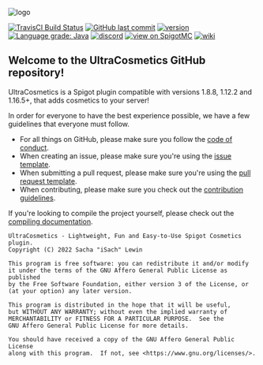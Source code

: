 ![logo](https://puu.sh/E6GuW/414e92c886.png)

[discord-invite]: https://discord.gg/PgSXZT37JV
[travis-link]: https://travis-ci.org/iSach/UltraCosmetics
[jenkins-link]: https://ci.isach.be/job/UltraCosmetics/lastSuccessfulBuild/
[wiki-link]: https://github.com/iSach/UltraCosmetics/wiki
[spigotmc-link]: https://www.spigotmc.org/resources/10905/

[![TravisCI Build Status](https://travis-ci.org/iSach/UltraCosmetics.svg?branch=master)][travis-link]
[![GitHub last commit](https://img.shields.io/github/last-commit/iSach/UltraCosmetics.svg)](https://github.com/iSach/UltraCosmetics/commits/master)
[![version](https://img.shields.io/spiget/version/10905?label=version)](https://www.spigotmc.org/resources/10905/)
[![Language grade: Java](https://img.shields.io/lgtm/grade/java/g/iSach/UltraCosmetics.svg?logo=lgtm&logoWidth=18)](https://lgtm.com/projects/g/iSach/UltraCosmetics/context:java)
[![discord](https://discordapp.com/api/guilds/185055040036143104/widget.png)][discord-invite]
[![view on SpigotMC](https://img.shields.io/badge/view%20on-spigotmc-orange.svg)][spigotmc-link]
[![wiki](https://img.shields.io/badge/go%20to-wiki-blue.svg)][wiki-link]

## Welcome to the UltraCosmetics GitHub repository!
UltraCosmetics is a Spigot plugin compatible with versions 1.8.8, 1.12.2 and 1.16.5+, that adds cosmetics to your server!

In order for everyone to have the best experience possible, we have a few guidelines that everyone must follow.    
- For all things on GitHub, please make sure you follow the [code of conduct](CODE_OF_CONDUCT.md).
- When creating an issue, please make sure you're using the [issue template](ISSUE_TEMPLATE.md).
- When submitting a pull request, please make sure you're using the [pull request template](PULL_REQUEST_TEMPLATE.md).
- When contributing, please make sure you check out the [contribution guidelines](CONTRIBUTING.md).

If you're looking to compile the project yourself, please check out the [compiling documentation](COMPILING.md).

    UltraCosmetics - Lightweight, Fun and Easy-to-Use Spigot Cosmetics plugin.
    Copyright (C) 2022 Sacha "iSach" Lewin

    This program is free software: you can redistribute it and/or modify
    it under the terms of the GNU Affero General Public License as published
    by the Free Software Foundation, either version 3 of the License, or
    (at your option) any later version.

    This program is distributed in the hope that it will be useful,
    but WITHOUT ANY WARRANTY; without even the implied warranty of
    MERCHANTABILITY or FITNESS FOR A PARTICULAR PURPOSE.  See the
    GNU Affero General Public License for more details.

    You should have received a copy of the GNU Affero General Public License
    along with this program.  If not, see <https://www.gnu.org/licenses/>.
